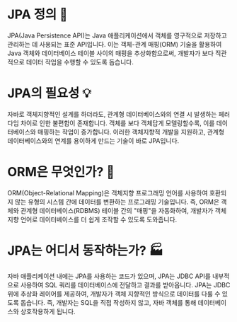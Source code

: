 # JPA 정의 📘

JPA(Java Persistence API)는 Java 애플리케이션에서 객체를 영구적으로 저장하고 관리하는 데 사용되는 표준 API입니다. 이는 객체-관계 매핑(ORM) 기술을 활용하여 Java 객체와 데이터베이스 테이블 사이의 매핑을 추상화함으로써, 개발자가 보다 직관적으로 데이터 작업을 수행할 수 있도록 돕습니다.

# JPA의 필요성 💡

자바로 객체지향적인 설계를 하더라도, 관계형 데이터베이스와의 연결 시 발생하는 페러다임 차이로 인한 불편함이 존재합니다. 객체를 보다 객체답게 모델링할수록, 이를 데이터베이스와 매핑하는 작업이 증가합니다. 이러한 객체지향적 개발을 지원하고, 관계형 데이터베이스와의 연계를 용이하게 만드는 기술이 바로 JPA입니다.

# ORM은 무엇인가? 🔄

ORM(Object-Relational Mapping)은 객체지향 프로그래밍 언어를 사용하여 호환되지 않는 유형의 시스템 간에 데이터를 변환하는 프로그래밍 기술입니다. 즉, ORM은 객체와 관계형 데이터베이스(RDBMS) 테이블 간의 "매핑"을 자동화하여, 개발자가 객체 지향 언어로 데이터베이스를 더 쉽게 조작할 수 있도록 도와줍니다.

# JPA는 어디서 동작하는가? 🏭

자바 애플리케이션 내에는 JPA를 사용하는 코드가 있으며, JPA는 JDBC API를 내부적으로 사용하여 SQL 쿼리를 데이터베이스에 전달하고 결과를 받아옵니다. JPA는 JDBC 위에 추상화 레이어를 제공하여, 개발자가 객체 지향적인 방식으로 데이터를 다룰 수 있도록 돕습니다. 즉, 개발자는 SQL을 직접 작성하지 않고, 자바 객체를 통해 데이터베이스와 상호작용하게 됩니다.








